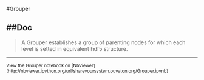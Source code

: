 
<!--
FrozenIsBool False
-->

#Grouper

##Doc
----


> 
> A Grouper establishes a group of parenting nodes for which 
> each level is setted in equivalent hdf5 structure.
> 
> 

----

<small>
View the Grouper notebook on [NbViewer](http://nbviewer.ipython.org/url/shareyoursystem.ouvaton.org/Grouper.ipynb)
</small>

